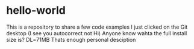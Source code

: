 # hello-world
This is a repository to share a few code examples
    I just clicked on the Git desktop (I see you autocorrect not Hi) 
 Anyone know wahta the full install size is? DL=71MB
Thats enough personal desciption
